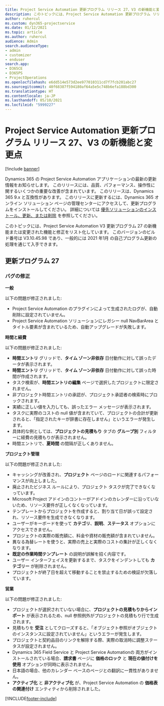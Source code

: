 ```yaml
---
title: Project Service Automation 更新プログラム リリース 27、V3 の新機能と変更点
description: このトピックには、Project Service Automation 更新プログラム リリース 27、V3 で利用可能な機能と修正をリスト化しています。
author: ruhercul
ms.custom: dyn365-projectservice
ms.date: 01/12/2021
ms.topic: article
ms.author: ruhercul
audience: Admin
search.audienceType:
- admin
- customizer
- enduser
search.app:
- D365CE
- D365PS
- ProjectOperations
ms.openlocfilehash: e6dd514e573d2ee977010311cd7f7fcb201abc27
ms.sourcegitcommit: 40f68387f594180af64a5e5c748b6efa188bd300
ms.translationtype: HT
ms.contentlocale: ja-JP
ms.lasthandoff: 05/10/2021
ms.locfileid: "5999227"
---
```

# <a name="whats-new-or-changed-in-project-service-automation-update-release-27-v3"></a>Project Service Automation 更新プログラム リリース 27、V3 の新機能と変更点

[!include [banner](../includes/psa-now-project-operations.md)]

Dynamics 365 の Project Service Automation アプリケーションの最新の更新情報をお知らせします。 このリリースには、品質、パフォーマンス、操作性に関するいくつかの重要な改善が含まれています。 このリリースは、Dynamics 365 9.x と互換性があります。 このリリースに更新するには、Dynamics 365 オンライン ソリューション ページの管理センターにアクセスして、更新プログラムをインストールしてください。 詳細については [優先ソリューションのインストール、更新、または削除](/power-platform/admin/install-remove-preferred-solution) を参照してください。

このトピックには、Project Service Automation V3 更新プログラム 27 の新機能または変更された機能と修正をリスト化しています。 このバージョンのビルド番号は V3.10.45.98 であり、一般的には 2021 年1月 の自己プログラム更新の処理を通じて入手できます。

## <a name="update-release-27"></a>更新プログラム 27

### <a name="bug-fixes"></a>バグの修正

**一般**

以下の問題が修正されました:

- Project Service Automation のプラグインによって生成されたログが、自動削除に設定されていません。
- Project Service Automation ソリューションにレガシー null NavBarArea とタイトル要素が含まれているため、自動アップグレードが失敗します。

**時間と経費**

以下の問題が修正されました:

- **時間エントリ** グリッドで、**タイム ゾーン非依存** 日付動作に対して誤ったデータが表示されます。
- **時間エントリ** グリッドで、**タイム ゾーン非依存** 日付動作に対して誤った時間が作成されます。
- タスク検索が、**時間エントリの編集** ページで選択したプロジェクトに限定されません。
- 非プロジェクト時間エントリの承認が、プロジェクト承認者の検索時にブロックされます。
- 実績に正しい値を入力しても、誤ったエラー メッセージが表示されます。
- タスクに実際のコストの null 値が含まれていて、プロジェクトの合計が更新されると、「指定されたキーが辞書に存在しません」というエラーが発生します。
- 具体的な例としては、**プロジェクトの見積もり** タブの **グループ別** フィルターに経費の見積もりが表示されません。
- 時間エントリで、**夏時間** の間隔が正しくありません。

**プロジェクト管理**

以下の問題が修正されました:

- キャッシングが改善され、**プロジェクト** ページのロードに関連するパフォーマンスが向上しました。
- 廃止されたビジネス ルールにより、プロジェクト タスクが完了できなくなっています。
- Microsoft Project アドインのコントーがアドインのカレンダーに沿っていないため、リソース要件が正しくなくなっています。
- テンプレートからプロジェクトを作成すると、割り当て日が誤って設定され、リソース要件を生成できなくなります。
- ユーザーがキーボードを使って **カテゴリ**、**説明**、**ステータス** オプションにアクセスできません。
- プロジェクトの実際の販売額に、料金や資材の販売額が含まれていません。
- 異なる為替レートを使うと、実際の売上と実際のコストの集計が正しくなくなります。
- **既定の作業時間テンプレート** の説明が誤解を招く内容です。
- ユーザー インターフェイスを更新するまで、タスクをインデントしても **カテゴリー** が削除されません。
- プロジェクトが終了日を超えて移動することを禁止するための検証が欠落しています。

**営業**

以下の問題が修正されました:

- プロジェクトが選択されていない場合に、**プロジェクトの見積もりからインポート** が表示されるため、null 参照例外がプロジェクトの見積もり行で生成されます。
- 見積もりを **受注** としてクローズすると、「オブジェクト参照がオブジェクトのインスタンスに設定されていません」というエラーが発生します。
- プロジェクトと契約品目のリンクを解除する際、実際の取消時に調整ステータスが設定されません。
- Dynamics 365 Field Service と Project Service Automationの 両方がインストールされている場合、**請求書** ページに **価格のロック** と **現在の値付けを​​使用** オプションが同時に表示されません。
- 日本語の場合、他のカレンダー ベースのページとの翻訳に一貫性がありません。
- **アクティブ化** と **非アクティブ化** が、Project Service Automation の **価格表の関連付け** エンティティから削除されました。


[!INCLUDE[footer-include](../includes/footer-banner.md)]